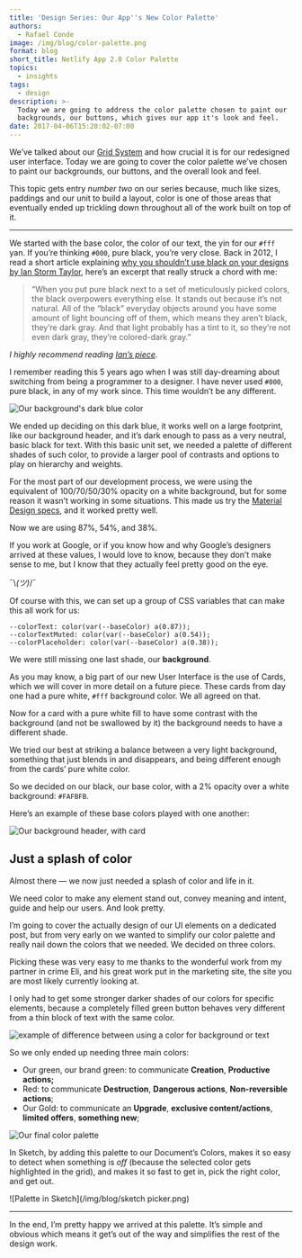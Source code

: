 ```yaml
---
title: 'Design Series: Our App''s New Color Palette'
authors:
  - Rafael Conde
image: /img/blog/color-palette.png
format: blog
short_title: Netlify App 2.0 Color Palette
topics:
  - insights
tags:
  - design
description: >-
  Today we are going to address the color palette chosen to paint our
  backgrounds, our buttons, which gives our app it's look and feel.
date: 2017-04-06T15:20:02-07:00
---
```


We’ve talked about our [Grid System](https://www.netlify.com/blog/2017/03/23/a-2.0-grid-system/) and how crucial it is for our redesigned user interface. Today we are going to cover the color palette we’ve chosen to paint our backgrounds, our buttons, and the overall look and feel.

This topic gets entry *number two* on our series because, much like sizes, paddings and our unit to build a layout, color is one of those areas that eventually ended up trickling down throughout all of the work built on top of it.

---

We started with the base color, the color of our text, the yin for our `#fff` yan. If you’re thinking `#000`, pure black, you’re very close. Back in 2012, I read a short article explaining [why you shouldn’t use black on your designs by Ian Storm Taylor](https://ianstormtaylor.com/design-tip-never-use-black), here’s an excerpt that really struck a chord with me:

> “When you put pure black next to a set of meticulously picked colors, the black overpowers everything else. It stands out because it’s not natural. All of the “black” everyday objects around you have some amount of light bouncing off of them, which means they aren’t black, they’re dark gray. And that light probably has a tint to it, so they’re not even dark gray, they’re colored-dark gray.”

*I highly recommend reading [Ian’s piece](https://ianstormtaylor.com/design-tip-never-use-black).*

I remember reading this 5 years ago when I was still day-dreaming about switching from being a programmer to a designer. I have never used `#000`, pure black, in any of my work since. This time wouldn’t be any different.

![Our background's dark blue color](/img/blog/background-color.png)

We ended up deciding on this dark blue, it works well on a large footprint, like our background header, and it’s dark enough to pass as a very neutral, basic black for text.
With this basic unit set, we needed a palette of different shades of such color, to provide a larger pool of contrasts and options to play on hierarchy and weights.

For the most part of our development process, we were using the equivalent of 100/70/50/30% opacity on a white background, but for some reason it wasn’t working in some situations. This made us try the [Material Design specs](https://material.io/guidelines/style/color.html#color-text-background-colors), and it worked pretty well.

Now we are using 87%, 54%, and 38%.

If you work at Google, or if you know how and why Google’s designers arrived at these values, I would love to know, because they don’t make sense to me, but I know that they actually feel pretty good on the eye.

¯\\*(ツ)*/¯

Of course with this, we can set up a group of CSS variables that can make this all work for us:

    --colorText: color(var(--baseColor) a(0.87));
    --colorTextMuted: color(var(--baseColor) a(0.54));
    --colorPlaceholder: color(var(--baseColor) a(0.38));

We were still missing one last shade, our **background**.

As you may know, a big part of our new User Interface is the use of Cards, which we will cover in more detail on a future piece. These cards from day one had a pure white, `#fff` background color. We all agreed on that.

Now for a card with a pure white fill to have some contrast with the background (and not be swallowed by it) the background needs to have a different shade.

We tried our best at striking a balance between a very light background, something that just blends in and disappears, and being different enough from the cards’ pure white color.

So we decided on our black, our base color, with a 2% opacity over a white background: `#FAFBFB`.

Here’s an example of these base colors played with one another:

![Our background header, with card](/img/blog/header-example.png)

## Just a splash of color

Almost there — we now just needed a splash of color and life in it.

We need color to make any element stand out, convey meaning and intent, guide and help our users. And look pretty.

I’m going to cover the actually design of our UI elements on a dedicated post, but from very early on we wanted to simplify our color palette and really nail down the colors that we needed. We decided on three colors.

Picking these was very easy to me thanks to the wonderful work from my partner in crime Eli, and his great work put in the marketing site, the site you are most likely currently looking at.

I only had to get some stronger darker shades of our colors for specific elements, because a completely filled green button behaves very different from a thin block of text with the same color.

![example of difference between using a color for background or text](/img/blog/contrast.png)

So we only ended up needing three main colors:

* Our green, our brand green: to communicate **Creation**, **Productive actions;**
* Red: to communicate **Destruction**, **Dangerous actions**, **Non-reversible actions**;
* Our Gold: to communicate an **Upgrade**, **exclusive content/actions**, **limited offers**, **something new**;

![Our final color palette](/img/blog/color-palette.png)

In Sketch, by adding this palette to our Document’s Colors, makes it so easy to detect when something is *off* (because the selected color gets highlighted in the grid), and makes it so fast to get in, pick the right color, and get out.

![Palette in Sketch](/img/blog/sketch picker.png)

---

In the end, I’m pretty happy we arrived at this palette. It’s simple and obvious which means it get’s out of the way and simplifies the rest of the design work.
